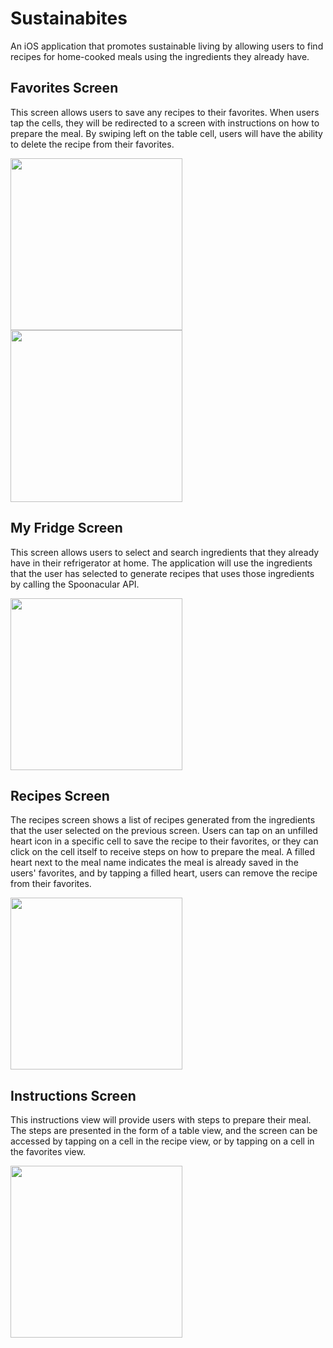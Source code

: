 # Sustainabites
An iOS application that promotes sustainable living by allowing users to find recipes for home-cooked meals using the ingredients they already have. 

## Favorites Screen 
This screen allows users to save any recipes to their favorites. When users tap the cells, they will be redirected to a screen with instructions on how to prepare the meal. By swiping left on the table cell, users will have the ability to delete the recipe from their favorites. 

<p float = "left">
  <img src="https://user-images.githubusercontent.com/40873892/104825095-ad551280-5825-11eb-9027-9cb963206cf4.png" width="275">
  <img src="https://user-images.githubusercontent.com/40873892/104825099-b645e400-5825-11eb-94e8-09f93cf555ec.png" width="275">
</p>

## My Fridge Screen 
This screen allows users to select and search ingredients that they already have in their refrigerator at home. The application will use the ingredients that the user has selected to generate recipes that uses those ingredients by calling the Spoonacular API. 

<p float = "left" 
  <img src="https://user-images.githubusercontent.com/40873892/104825116-c958b400-5825-11eb-801f-aa0f1f302acb.png" width="275">
  <img src="https://user-images.githubusercontent.com/40873892/104825119-cd84d180-5825-11eb-83aa-5ef68695e101.png" width="275">    
</p> 

## Recipes Screen
The recipes screen shows a list of recipes generated from the ingredients that the user selected on the previous screen. Users can tap on an unfilled heart icon in a specific cell to save the recipe to their favorites, or they can click on the cell itself to receive steps on how to prepare the meal. A filled heart next to the meal name indicates the meal is already saved in the users' favorites, and by tapping a filled heart, users can remove the recipe from their favorites. 

<img src="https://user-images.githubusercontent.com/40873892/104825131-e1c8ce80-5825-11eb-90a9-e5ec44a56a03.png" width="275">

## Instructions Screen 
This instructions view will provide users with steps to prepare their meal. The steps are presented in the form of a table view, and the screen can be accessed by tapping on a cell in the recipe view, or by tapping on a cell in the favorites view. 

<img src = "https://user-images.githubusercontent.com/40873892/104825121-d07fc200-5825-11eb-837c-a84f025a064a.png" width="275">
